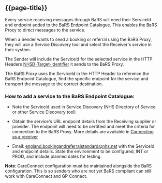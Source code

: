 ## {{page-title}}

Every service receiving messages through BaRS will need their ServiceId and endpoint added to the BaRS Endpoint Catalogue.  This enables the BaRS Proxy to direct messages to the service.  

When a Sender wants to send a booking or referral using the BaRS Proxy, they will use a Service Discovery tool and select the Receiver's service in their system.  

The Sender will include the ServiceId for the selected service in the HTTP Headers [NHSD-Target-identifier](https://digital.nhs.uk/developer/api-catalogue/booking-and-referral-fhir/v1.3.0#overview--overview) it sends to the BaRS Proxy.  

The BaRS Proxy uses the ServiceId in the HTTP Header to reference the BaRS Endpoint Catalogue, find the specific endpoint for the service and transport the message to the correct destination. 

### How to add a service to the BaRS Endpoint Catalogue:

* Note the ServiceId used in Service Discovery (NHS Directory of Service or other Service Discovery tool)

* Obtain the service's URL endpoint details from the Receiving supplier or provider.  The endpoint will need to be certified and meet the criteria for connection to the BaRS Proxy.  More details are available in [Connecting as a receiver](https://simplifier.net/guide/nhsbookingandreferralstandard/Home\Build\Testing-and-Environments\Connect-as-a-receiver.page.md) 

* Email: <england.bookingandreferralstandard@nhs.net> with the ServiceId and endpoint details.  State the environment to be configured, INT or PROD, and include planned dates for testing.

**Note**: CareConnect configuration must be maintained alongside the BaRS configuration. This is so senders who are not yet BaRS compliant can still work with CareConnect and GP Connect.

<br>
